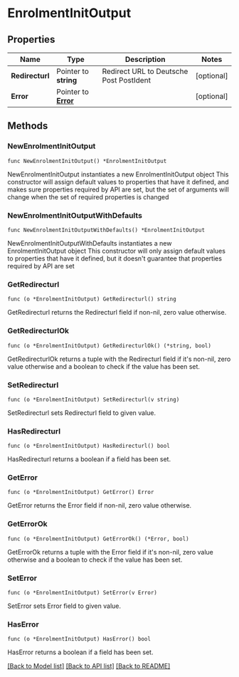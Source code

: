 # EnrolmentInitOutput

## Properties

Name | Type | Description | Notes
------------ | ------------- | ------------- | -------------
**Redirecturl** | Pointer to **string** | Redirect URL to Deutsche Post PostIdent | [optional] 
**Error** | Pointer to [**Error**](Error.md) |  | [optional] 

## Methods

### NewEnrolmentInitOutput

`func NewEnrolmentInitOutput() *EnrolmentInitOutput`

NewEnrolmentInitOutput instantiates a new EnrolmentInitOutput object
This constructor will assign default values to properties that have it defined,
and makes sure properties required by API are set, but the set of arguments
will change when the set of required properties is changed

### NewEnrolmentInitOutputWithDefaults

`func NewEnrolmentInitOutputWithDefaults() *EnrolmentInitOutput`

NewEnrolmentInitOutputWithDefaults instantiates a new EnrolmentInitOutput object
This constructor will only assign default values to properties that have it defined,
but it doesn't guarantee that properties required by API are set

### GetRedirecturl

`func (o *EnrolmentInitOutput) GetRedirecturl() string`

GetRedirecturl returns the Redirecturl field if non-nil, zero value otherwise.

### GetRedirecturlOk

`func (o *EnrolmentInitOutput) GetRedirecturlOk() (*string, bool)`

GetRedirecturlOk returns a tuple with the Redirecturl field if it's non-nil, zero value otherwise
and a boolean to check if the value has been set.

### SetRedirecturl

`func (o *EnrolmentInitOutput) SetRedirecturl(v string)`

SetRedirecturl sets Redirecturl field to given value.

### HasRedirecturl

`func (o *EnrolmentInitOutput) HasRedirecturl() bool`

HasRedirecturl returns a boolean if a field has been set.

### GetError

`func (o *EnrolmentInitOutput) GetError() Error`

GetError returns the Error field if non-nil, zero value otherwise.

### GetErrorOk

`func (o *EnrolmentInitOutput) GetErrorOk() (*Error, bool)`

GetErrorOk returns a tuple with the Error field if it's non-nil, zero value otherwise
and a boolean to check if the value has been set.

### SetError

`func (o *EnrolmentInitOutput) SetError(v Error)`

SetError sets Error field to given value.

### HasError

`func (o *EnrolmentInitOutput) HasError() bool`

HasError returns a boolean if a field has been set.


[[Back to Model list]](../README.md#documentation-for-models) [[Back to API list]](../README.md#documentation-for-api-endpoints) [[Back to README]](../README.md)



